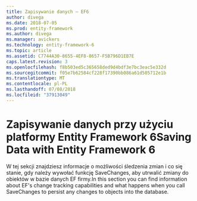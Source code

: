 ```yaml
---
title: Zapisywanie danych — EF6
author: divega
ms.date: 2018-07-05
ms.prod: entity-framework
ms.author: divega
ms.manager: avickers
ms.technology: entity-framework-6
ms.topic: article
ms.assetid: C7744A30-8655-4EF8-8657-F5B796D1EB7E
caps.latest.revision: 3
ms.openlocfilehash: f8b503ed5c365658ded9d4bdf3e7bc3eac5e332d
ms.sourcegitcommit: f05e7b62584cf228f17390bb086a61d505712e1b
ms.translationtype: MT
ms.contentlocale: pl-PL
ms.lasthandoff: 07/08/2018
ms.locfileid: "37913049"
---
```

# <a name="saving-data-with-entity-framework-6"></a><span data-ttu-id="cc02c-102">Zapisywanie danych przy użyciu platformy Entity Framework 6</span><span class="sxs-lookup"><span data-stu-id="cc02c-102">Saving Data with Entity Framework 6</span></span>

<span data-ttu-id="cc02c-103">W tej sekcji znajdziesz informacje o możliwości śledzenia zmian i co się stanie, gdy należy wywołać funkcję SaveChanges, aby utrwalić zmiany do obiektów w bazie danych EF firmy.</span><span class="sxs-lookup"><span data-stu-id="cc02c-103">In this section you can find information about EF's change tracking capabilities and what happens when you call SaveChanges to persist any changes to objects into the database.</span></span>
